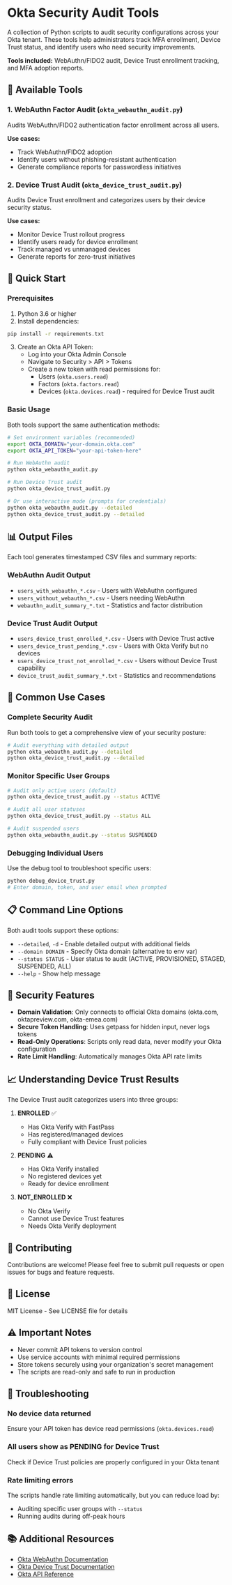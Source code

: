 # Okta Security Audit Tools

A collection of Python scripts to audit security configurations across your Okta tenant. These tools help administrators track MFA enrollment, Device Trust status, and identify users who need security improvements.

**Tools included:** WebAuthn/FIDO2 audit, Device Trust enrollment tracking, and MFA adoption reports.

## 🔧 Available Tools

### 1. WebAuthn Factor Audit (`okta_webauthn_audit.py`)
Audits WebAuthn/FIDO2 authentication factor enrollment across all users.

**Use cases:**
- Track WebAuthn/FIDO2 adoption
- Identify users without phishing-resistant authentication
- Generate compliance reports for passwordless initiatives

### 2. Device Trust Audit (`okta_device_trust_audit.py`)
Audits Device Trust enrollment and categorizes users by their device security status.

**Use cases:**
- Monitor Device Trust rollout progress
- Identify users ready for device enrollment
- Track managed vs unmanaged devices
- Generate reports for zero-trust initiatives

## 🚀 Quick Start

### Prerequisites

1. Python 3.6 or higher
2. Install dependencies:
```bash
pip install -r requirements.txt
```

3. Create an Okta API Token:
   - Log into your Okta Admin Console
   - Navigate to Security > API > Tokens
   - Create a new token with read permissions for:
     - Users (`okta.users.read`)
     - Factors (`okta.factors.read`)
     - Devices (`okta.devices.read`) - required for Device Trust audit

### Basic Usage

Both tools support the same authentication methods:

```bash
# Set environment variables (recommended)
export OKTA_DOMAIN="your-domain.okta.com"
export OKTA_API_TOKEN="your-api-token-here"

# Run WebAuthn audit
python okta_webauthn_audit.py

# Run Device Trust audit
python okta_device_trust_audit.py

# Or use interactive mode (prompts for credentials)
python okta_webauthn_audit.py --detailed
python okta_device_trust_audit.py --detailed
```

## 📊 Output Files

Each tool generates timestamped CSV files and summary reports:

### WebAuthn Audit Output
- `users_with_webauthn_*.csv` - Users with WebAuthn configured
- `users_without_webauthn_*.csv` - Users needing WebAuthn
- `webauthn_audit_summary_*.txt` - Statistics and factor distribution

### Device Trust Audit Output
- `users_device_trust_enrolled_*.csv` - Users with Device Trust active
- `users_device_trust_pending_*.csv` - Users with Okta Verify but no devices
- `users_device_trust_not_enrolled_*.csv` - Users without Device Trust capability
- `device_trust_audit_summary_*.txt` - Statistics and recommendations

## 🎯 Common Use Cases

### Complete Security Audit
Run both tools to get a comprehensive view of your security posture:

```bash
# Audit everything with detailed output
python okta_webauthn_audit.py --detailed
python okta_device_trust_audit.py --detailed
```

### Monitor Specific User Groups
```bash
# Audit only active users (default)
python okta_device_trust_audit.py --status ACTIVE

# Audit all user statuses
python okta_device_trust_audit.py --status ALL

# Audit suspended users
python okta_webauthn_audit.py --status SUSPENDED
```

### Debugging Individual Users
Use the debug tool to troubleshoot specific users:

```bash
python debug_device_trust.py
# Enter domain, token, and user email when prompted
```

## 📋 Command Line Options

Both audit tools support these options:

- `--detailed`, `-d` - Enable detailed output with additional fields
- `--domain DOMAIN` - Specify Okta domain (alternative to env var)
- `--status STATUS` - User status to audit (ACTIVE, PROVISIONED, STAGED, SUSPENDED, ALL)
- `--help` - Show help message

## 🔐 Security Features

- **Domain Validation**: Only connects to official Okta domains (okta.com, oktapreview.com, okta-emea.com)
- **Secure Token Handling**: Uses getpass for hidden input, never logs tokens
- **Read-Only Operations**: Scripts only read data, never modify your Okta configuration
- **Rate Limit Handling**: Automatically manages Okta API rate limits

## 📈 Understanding Device Trust Results

The Device Trust audit categorizes users into three groups:

1. **ENROLLED** ✅
   - Has Okta Verify with FastPass
   - Has registered/managed devices
   - Fully compliant with Device Trust policies

2. **PENDING** ⚠️
   - Has Okta Verify installed
   - No registered devices yet
   - Ready for device enrollment

3. **NOT_ENROLLED** ❌
   - No Okta Verify
   - Cannot use Device Trust features
   - Needs Okta Verify deployment

## 🤝 Contributing

Contributions are welcome! Please feel free to submit pull requests or open issues for bugs and feature requests.

## 📝 License

MIT License - See LICENSE file for details

## ⚠️ Important Notes

- Never commit API tokens to version control
- Use service accounts with minimal required permissions
- Store tokens securely using your organization's secret management
- The scripts are read-only and safe to run in production

## 🐛 Troubleshooting

### No device data returned
Ensure your API token has device read permissions (`okta.devices.read`)

### All users show as PENDING for Device Trust
Check if Device Trust policies are properly configured in your Okta tenant

### Rate limiting errors
The scripts handle rate limiting automatically, but you can reduce load by:
- Auditing specific user groups with `--status`
- Running audits during off-peak hours

## 📚 Additional Resources

- [Okta WebAuthn Documentation](https://developer.okta.com/docs/guides/webauthn/)
- [Okta Device Trust Documentation](https://help.okta.com/en/prod/Content/Topics/Device-Trust/device-trust-overview.htm)
- [Okta API Reference](https://developer.okta.com/docs/reference/)